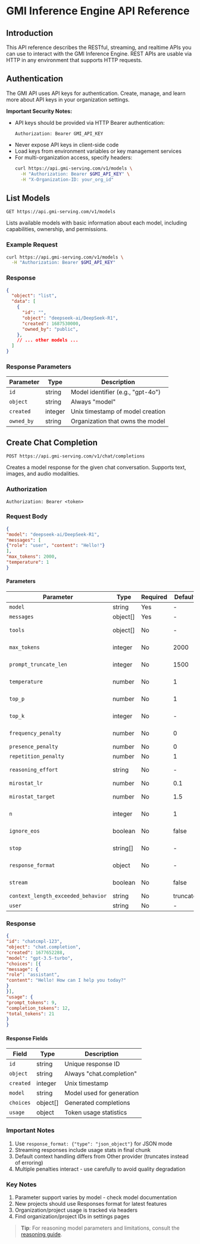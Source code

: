 # GMI Inference Engine API Reference

## Introduction
This API reference describes the RESTful, streaming, and realtime APIs you can use to interact with the GMI Inference Engine. REST APIs are usable via HTTP in any environment that supports HTTP requests.

## Authentication
The GMI API uses API keys for authentication. Create, manage, and learn more about API keys in your organization settings.

**Important Security Notes:**
- API keys should be provided via HTTP Bearer authentication:
  ```http
  Authorization: Bearer GMI_API_KEY
  ```
- Never expose API keys in client-side code
- Load keys from environment variables or key management services
- For multi-organization access, specify headers:
  ```bash
  curl https://api.gmi-serving.com/v1/models \
    -H "Authorization: Bearer $GMI_API_KEY" \
    -H "X-Organization-ID: your_org_id"
  ```

## List Models
`GET https://api.gmi-serving.com/v1/models`

Lists available models with basic information about each model, including capabilities, ownership, and permissions.

### Example Request
```bash
curl https://api.gmi-serving.com/v1/models \
  -H "Authorization: Bearer $GMI_API_KEY"
```

### Response
```json
{
  "object": "list",
  "data": [
    {
      "id": "",
      "object": "deepseek-ai/DeepSeek-R1",
      "created": 1687530000,
      "owned_by": "public",
    },
    // ... other models ...
  ]
}
```

### Response Parameters
| Parameter     | Type     | Description                                      |
|---------------|----------|--------------------------------------------------|
| `id`          | string   | Model identifier (e.g., "gpt-4o")                |
| `object`      | string   | Always "model"                                   |
| `created`     | integer  | Unix timestamp of model creation                 |
| `owned_by`    | string   | Organization that owns the model                 |

## Create Chat Completion
`POST https://api.gmi-serving.com/v1/chat/completions`

Creates a model response for the given chat conversation. Supports text, images, and audio modalities.

### Authorization
```http
Authorization: Bearer <token>
```

### Request Body
```json
{
"model": "deepseek-ai/DeepSeek-R1",
"messages": [
{"role": "user", "content": "Hello!"}
],
"max_tokens": 2000,
"temperature": 1
}
```

#### Parameters
| Parameter | Type | Required | Default | Description |
|-----------|------|----------|---------|-------------|
| `model` | string | Yes | - | Model identifier |
| `messages` | object[] | Yes | - | Conversation history |
| `tools` | object[] | No | - | Supported tools/functions |
| `max_tokens` | integer | No | 2000 | Max output tokens (1-128) |
| `prompt_truncate_len` | integer | No | 1500 | Truncation length for long prompts |
| `temperature` | number | No | 1 | 0-2 sampling randomness |
| `top_p` | number | No | 1 | Nucleus sampling (0-1) |
| `top_k` | integer | No | - | Top-k sampling (1-128) |
| `frequency_penalty` | number | No | 0 | -2 to 2 repetition control |
| `presence_penalty` | number | No | 0 | -2 to 2 topic novelty |
| `repetition_penalty` | number | No | 1 | 0-2 repetition control |
| `reasoning_effort` | string | No | - | "low"/"medium"/"high" thinking effort |
| `mirostat_lr` | number | No | 0.1 | Mirostat learning rate |
| `mirostat_target` | number | No | 1.5 | Target perplexity (1-5) |
| `n` | integer | No | 1 | Number of completions (1-128) |
| `ignore_eos` | boolean | No | false | Continue past EOS token |
| `stop` | string[] | No | - | Up to 4 stop sequences |
| `response_format` | object | No | - | Force output format (e.g., JSON) |
| `stream` | boolean | No | false | Stream partial progress |
| `context_length_exceeded_behavior` | string | No | truncate | "truncate" or "error" |
| `user` | string | No | - | End-user identifier |

### Response
```json
{
"id": "chatcmpl-123",
"object": "chat.completion",
"created": 1677652288,
"model": "gpt-3.5-turbo",
"choices": [{
"message": {
"role": "assistant",
"content": "Hello! How can I help you today?"
}
}],
"usage": {
"prompt_tokens": 9,
"completion_tokens": 12,
"total_tokens": 21
}
}
```

#### Response Fields
| Field | Type | Description |
|-------|------|-------------|
| `id` | string | Unique response ID |
| `object` | string | Always "chat.completion" |
| `created` | integer | Unix timestamp |
| `model` | string | Model used for generation |
| `choices` | object[] | Generated completions |
| `usage` | object | Token usage statistics |

### Important Notes
1. Use `response_format: {"type": "json_object"}` for JSON mode
2. Streaming responses include usage stats in final chunk
3. Default context handling differs from Other provider (truncates instead of erroring)
4. Multiple penalties interact - use carefully to avoid quality degradation

### Key Notes
1. Parameter support varies by model - check model documentation
2. New projects should use Responses format for latest features
3. Organization/project usage is tracked via headers
4. Find organization/project IDs in settings pages

> **Tip**: For reasoning model parameters and limitations, consult the [reasoning guide](#).